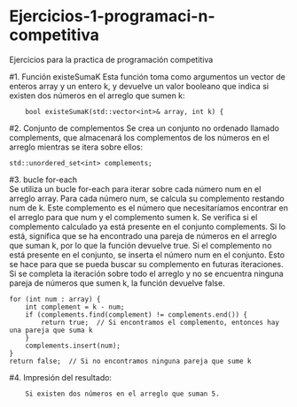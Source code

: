 # Ejercicios-1-programaci-n-competitiva
Ejercicios para la practica de programación competitiva


#1. Función existeSumaK
Esta función toma como argumentos un vector de enteros array y un entero k, y devuelve un valor booleano que indica si existen dos números en el arreglo que sumen k:


        bool existeSumaK(std::vector<int>& array, int k) {

#2. Conjunto de complementos
Se crea un conjunto no ordenado llamado complements, que almacenará los complementos de los números en el arreglo mientras se itera sobre ellos:

    
    std::unordered_set<int> complements;



#3. bucle for-each  
Se utiliza un bucle for-each para iterar sobre cada número num en el arreglo array. Para cada número num, se calcula su complemento restando num de k. Este complemento es el número que necesitaríamos encontrar en el arreglo para que num y el complemento sumen k.
Se verifica si el complemento calculado ya está presente en el conjunto complements. Si lo está, significa que se ha encontrado una pareja de números en el arreglo que suman k, por lo que la función devuelve true.
Si el complemento no está presente en el conjunto, se inserta el número num en el conjunto. Esto se hace para que se pueda buscar su complemento en futuras iteraciones.
Si se completa la iteración sobre todo el arreglo y no se encuentra ninguna pareja de números que sumen k, la función devuelve false.



    for (int num : array) {
        int complement = k - num;
        if (complements.find(complement) != complements.end()) {
            return true;  // Si encontramos el complemento, entonces hay una pareja que suma k
        }
        complements.insert(num);
    }
    return false;  // Si no encontramos ninguna pareja que sume k

#4. Impresión del resultado:

        Si existen dos números en el arreglo que suman 5.




